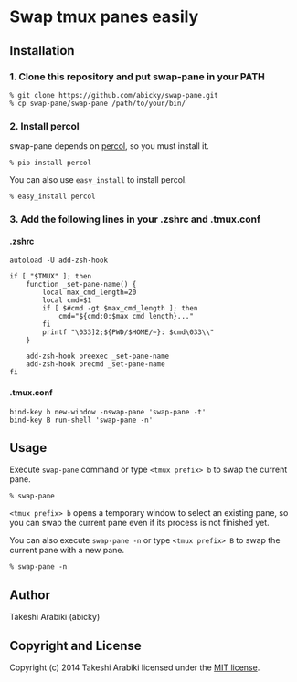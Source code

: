 # Swap tmux panes easily

## Installation

### 1. Clone this repository and put swap-pane in your PATH

```
% git clone https://github.com/abicky/swap-pane.git
% cp swap-pane/swap-pane /path/to/your/bin/
```

### 2. Install percol

swap-pane depends on [percol](https://github.com/mooz/percol), so you must install it.

```
% pip install percol
```

You can also use `easy_install` to install percol.

```
% easy_install percol
```

### 3. Add the following lines in your .zshrc and .tmux.conf

#### .zshrc

```
autoload -U add-zsh-hook

if [ "$TMUX" ]; then
    function _set-pane-name() {
        local max_cmd_length=20
        local cmd=$1
        if [ $#cmd -gt $max_cmd_length ]; then
            cmd="${cmd:0:$max_cmd_length}..."
        fi
        printf "\033]2;${PWD/$HOME/~}: $cmd\033\\"
    }

    add-zsh-hook preexec _set-pane-name
    add-zsh-hook precmd _set-pane-name
fi
```

#### .tmux.conf

```
bind-key b new-window -nswap-pane 'swap-pane -t'
bind-key B run-shell 'swap-pane -n'
```


## Usage

Execute `swap-pane` command or type `<tmux prefix> b` to swap the current pane.

```
% swap-pane
```

`<tmux prefix> b` opens a temporary window to select an existing pane, so you can swap the current pane even if its process is not finished yet.

You can also execute `swap-pane -n` or type `<tmux prefix> B` to swap the current pane with a new pane.

```
% swap-pane -n
```


## Author

Takeshi Arabiki (abicky)


## Copyright and License

Copyright (c) 2014 Takeshi Arabiki licensed under the [MIT license](http://opensource.org/licenses/MIT).
